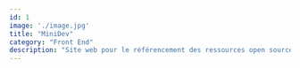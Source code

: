 ```yaml
---
id: 1
image: './image.jpg'
title: "MiniDev"
category: "Front End"
description: "Site web pour le référencement des ressources open source et mentors pour apprendre à coder."
---
```

